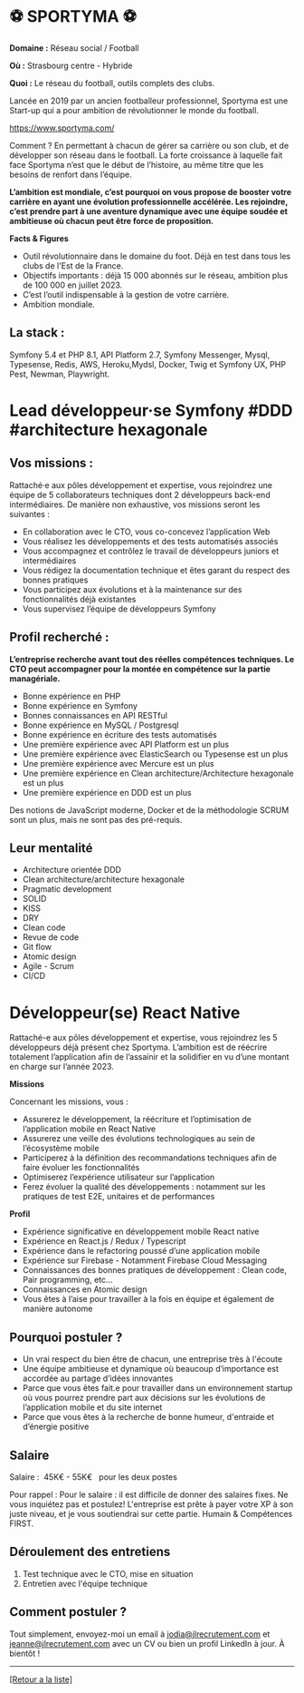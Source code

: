 # ⚽ SPORTYMA ⚽

**Domaine :** Réseau social / Football

**Où :** Strasbourg centre - Hybride

**Quoi :** Le réseau du football, outils complets des clubs.

Lancée en 2019 par un ancien footballeur professionnel, Sportyma est une Start-up qui a pour ambition de révolutionner le monde du football. 

https://www.sportyma.com/

Comment ? En permettant à chacun de gérer sa carrière ou son club, et de développer son réseau dans le football. La forte croissance à laquelle fait face Sportyma n’est que le début de l’histoire, au même titre que les besoins de renfort dans l’équipe. 

**L’ambition est mondiale, c’est pourquoi on vous propose de booster votre carrière en ayant une évolution professionnelle accélérée. Les rejoindre, c’est prendre part à une aventure dynamique avec une équipe soudée et ambitieuse où chacun peut être force de proposition.**

**Facts & Figures** 

* Outil révolutionnaire dans le domaine du foot. Déjà en test dans tous les clubs de l'Est de la France.
* Objectifs importants : déjà 15 000 abonnés sur le réseau, ambition plus de 100 000 en juillet 2023.
* C’est l’outil indispensable à la gestion de votre carrière. 
* Ambition mondiale. 

## La stack :

Symfony 5.4 et PHP 8.1, API Platform 2.7, Symfony Messenger, Mysql, Typesense, Redis, AWS, Heroku,Mydsl,  Docker, Twig et Symfony UX, PHP Pest, Newman, Playwright. 


# **Lead développeur·se Symfony #DDD #architecture hexagonale**

## Vos missions :

Rattaché·e aux pôles développement et expertise, vous rejoindrez une équipe de 5 collaborateurs techniques dont 2 développeurs back-end intermédiaires. De manière non exhaustive, vos missions seront les suivantes :

- En collaboration avec le CTO, vous co-concevez l’application Web
- Vous réalisez les développements et des tests automatisés associés
- Vous accompagnez et contrôlez le travail de développeurs juniors et intermédiaires
- Vous rédigez la documentation technique et êtes garant du respect des bonnes pratiques
- Vous participez aux évolutions et à la maintenance sur des fonctionnalités déjà existantes
- Vous supervisez l’équipe de développeurs Symfony

## Profil recherché :

**L’entreprise recherche avant tout des réelles compétences techniques. Le CTO peut accompagner pour la montée en compétence sur la partie managériale.**

- Bonne expérience en PHP
- Bonne expérience en Symfony
- Bonnes connaissances en API RESTful
- Bonne expérience en MySQL / Postgresql
- Bonne expérience en écriture des tests automatisés
- Une première expérience avec API Platform est un plus
- Une première expérience avec ElasticSearch ou Typesense est un plus
- Une première expérience avec Mercure est un plus
- Une première expérience en Clean architecture/Architecture hexagonale est un plus
- Une première expérience en DDD est un plus

Des notions de JavaScript moderne, Docker et de la méthodologie SCRUM sont un plus, mais ne sont pas des pré-requis.


## Leur mentalité

- Architecture orientée DDD
- Clean architecture/architecture hexagonale
- Pragmatic development
- SOLID
- KISS
- DRY
- Clean code
- Revue de code
- Git flow
- Atomic design
- Agile - Scrum
- CI/CD

# Développeur(se) React Native 

Rattaché-e aux pôles développement et expertise, vous rejoindrez les 5 développeurs déjà présent chez Sportyma. L’ambition est de réécrire totalement l’application afin de l’assainir et la solidifier en vu d’une montant en charge sur l’année 2023.   

**Missions** 

Concernant les missions, vous :  
* Assurerez le développement, la réécriture et l’optimisation de l’application mobile en React Native
* Assurerez une veille des évolutions technologiques au sein de l’écosystème mobile
* Participerez à la définition des recommandations techniques afin de faire évoluer les fonctionnalités
* Optimiserez l’expérience utilisateur sur l’application 
* Ferez évoluer la qualité des développements : notamment sur les pratiques de test E2E, unitaires et de performances 

**Profil**  

* Expérience significative en développement mobile React native
* Expérience en React.js / Redux / Typescript 
* Expérience dans le refactoring poussé d’une application mobile
* Expérience sur Firebase - Notamment Firebase Cloud Messaging  
* Connaissances des bonnes pratiques de développement : Clean code, Pair programming, etc… 
* Connaissances en Atomic design 
* Vous êtes à l’aise pour travailler à la fois en équipe et également de manière autonome    

## Pourquoi postuler ?

* Un vrai respect du bien être de chacun, une entreprise très à l'écoute 
* Une équipe ambitieuse et dynamique où beaucoup d’importance est accordée au partage d’idées innovantes
* Parce que vous êtes fait.e pour travailler dans un environnement startup où vous pourrez prendre part aux décisions sur les évolutions de l’application mobile et du site internet
* Parce que vous êtes à la recherche de bonne humeur, d'entraide et d’énergie positive

## Salaire

Salaire :  45K€ - 55K€   pour les deux postes

Pour rappel : Pour le salaire : il est difficile de donner des salaires fixes. Ne vous inquiétez pas et postulez! L'entreprise est prête à payer votre XP à son juste niveau, et je vous soutiendrai sur cette partie. Humain & Compétences FIRST.


## Déroulement des entretiens

1. Test technique avec le CTO, mise en situation
2. Entretien avec l'équipe technique


## Comment postuler ?

Tout simplement, envoyez-moi un email à jodia@jlrecrutement.com et jeanne@jlrecrutement.com avec un CV ou bien un profil LinkedIn à jour. À bientôt !



----
<a href="https://github.com/jlondiche/job-board-php/blob/master/README.md">[Retour a la liste]</a>
